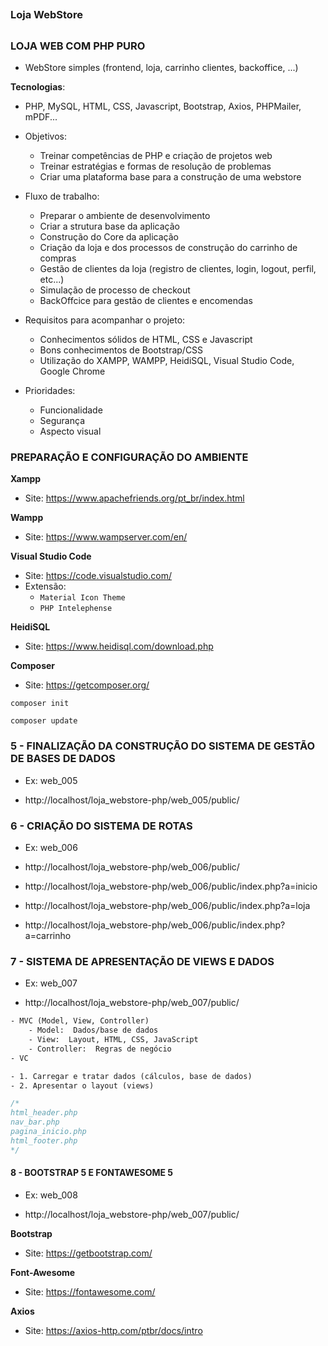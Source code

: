 ##
### Loja WebStore
##


### LOJA WEB COM PHP PURO

- WebStore simples (frontend, loja, carrinho clientes, backoffice, ...)

**Tecnologias**:

- PHP, MySQL, HTML, CSS, Javascript, Bootstrap, Axios, PHPMailer, mPDF...

- Objetivos:
    - Treinar competências de PHP e criação de projetos web
    - Treinar estratégias e formas de resolução de problemas
    - Criar uma plataforma base para a construção de uma webstore
- Fluxo de trabalho:
    - Preparar o ambiente de desenvolvimento
    - Criar a strutura base da aplicação
    - Construção do Core da aplicação
    - Criação da loja e dos processos de construção do carrinho de compras
    - Gestão de clientes da loja (registro de clientes, login, logout, perfil, etc...)
    - Simulação de processo de checkout
    - BackOffcice para gestão de clientes e encomendas
- Requisitos para acompanhar o projeto:
    - Conhecimentos sólidos de HTML, CSS e Javascript
    - Bons conhecimentos de Bootstrap/CSS
    - Utilização do XAMPP, WAMPP, HeidiSQL, Visual Studio Code, Google Chrome
- Prioridades:
    - Funcionalidade
    - Segurança
    - Aspecto visual

### PREPARAÇÃO E CONFIGURAÇÃO DO AMBIENTE

**Xampp**
- Site: https://www.apachefriends.org/pt_br/index.html

**Wampp**
- Site: https://www.wampserver.com/en/

**Visual Studio Code** 
- Site: https://code.visualstudio.com/
- Extensão: 
    - `Material Icon Theme`
    - `PHP Intelephense`

**HeidiSQL**
- Site: https://www.heidisql.com/download.php

**Composer**
- Site: https://getcomposer.org/

```
composer init
```

```
composer update
```

### 5 - FINALIZAÇÃO DA CONSTRUÇÃO DO SISTEMA DE GESTÃO DE BASES DE DADOS
- Ex: web_005

- http://localhost/loja_webstore-php/web_005/public/


### 6 - CRIAÇÃO DO SISTEMA DE ROTAS
- Ex: web_006

- http://localhost/loja_webstore-php/web_006/public/
- http://localhost/loja_webstore-php/web_006/public/index.php?a=inicio
- http://localhost/loja_webstore-php/web_006/public/index.php?a=loja
- http://localhost/loja_webstore-php/web_006/public/index.php?a=carrinho


### 7 - SISTEMA DE APRESENTAÇÃO DE VIEWS E DADOS
- Ex: web_007

- http://localhost/loja_webstore-php/web_007/public/

```txt
- MVC (Model, View, Controller)
    - Model:  Dados/base de dados
    - View:  Layout, HTML, CSS, JavaScript
    - Controller:  Regras de negócio
- VC
```

```txt
- 1. Carregar e tratar dados (cálculos, base de dados)
- 2. Apresentar o layout (views)
```

```php
/*
html_header.php
nav_bar.php
pagina_inicio.php
html_footer.php
*/
```

#### 8 - BOOTSTRAP 5 E FONTAWESOME 5
- Ex: web_008

- http://localhost/loja_webstore-php/web_007/public/

**Bootstrap**
- Site: https://getbootstrap.com/

**Font-Awesome**
- Site: https://fontawesome.com/

**Axios**
- Site: https://axios-http.com/ptbr/docs/intro



